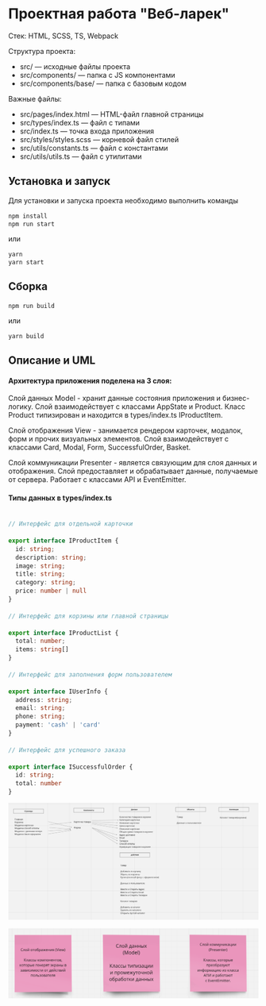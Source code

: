 # Проектная работа "Веб-ларек"

Стек: HTML, SCSS, TS, Webpack

Структура проекта:
- src/ — исходные файлы проекта
- src/components/ — папка с JS компонентами
- src/components/base/ — папка с базовым кодом

Важные файлы:
- src/pages/index.html — HTML-файл главной страницы
- src/types/index.ts — файл с типами
- src/index.ts — точка входа приложения
- src/styles/styles.scss — корневой файл стилей
- src/utils/constants.ts — файл с константами
- src/utils/utils.ts — файл с утилитами

## Установка и запуск
Для установки и запуска проекта необходимо выполнить команды

```
npm install
npm run start
```

или

```
yarn
yarn start
```
## Сборка

```
npm run build
```

или

```
yarn build
```

## Описание и UML

#### Архитектура приложения поделена на 3 слоя:

Слой данных Model - хранит данные состояния приложения и бизнес-логику. Слой взаимодействует с классами AppState и Product. Класс Product типизирован и находится в types/index.ts IProductItem.

Слой отображения View - занимается рендером карточек, модалок, форм и прочих визуальных элементов. Слой взаимодействует с классами Card, Modal, Form, SuccessfulOrder, Basket. 

Слой коммуникации Presenter - является связующим для слоя данных и отображения. Слой предоставляет и обрабатывает данные, получаемые от сервера. Работает с классами API и EventEmitter.

#### Типы данных в types/index.ts

```typescript

// Интерфейс для отдельной карточки

export interface IProductItem {
  id: string;
  description: string;
  image: string;
  title: string;
  category: string;
  price: number | null
}

// Интерфейс для корзины или главной страницы

export interface IProductList {
  total: number;
  items: string[]
}

// Интерфейс для заполнения форм пользователем

export interface IUserInfo {
  address: string;
  email: string;
  phone: string;
  payment: 'cash' | 'card'
}

// Интерфейс для успешного заказа

export interface ISuccessfulOrder {
  id: string;
  total: number
}

```

![данные в проекте](./src/images/collectionProject.png)

![уровни представления проекта](./src/images/levels.png)